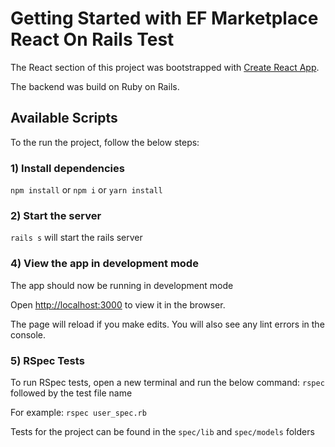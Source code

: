 # Getting Started with EF Marketplace React On Rails Test

The React section of this project was bootstrapped with [Create React App](https://github.com/facebook/create-react-app).

The backend was build on Ruby on Rails.

## Available Scripts

To the run the project, follow the below steps:

### 1) Install dependencies

`npm install` or `npm i` or `yarn install`

### 2) Start the server

`rails s` will start the rails server

### 4) View the app in development mode

The app should now be running in development mode

Open [http://localhost:3000](http://localhost:3000) to view it in the browser.

The page will reload if you make edits. You will also see any lint errors in the console.

### 5) RSpec Tests

To run RSpec tests, open a new terminal and run the below command:
`rspec` followed by the test file name

For example:
`rspec user_spec.rb`

Tests for the project can be found in the `spec/lib` and `spec/models` folders

